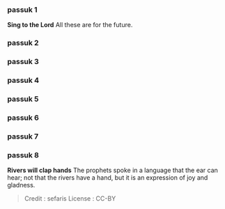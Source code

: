 
### passuk 1
<b>Sing to the Lord</b> All these are for the future.

### passuk 2

### passuk 3

### passuk 4

### passuk 5

### passuk 6

### passuk 7

### passuk 8
<b>Rivers will clap hands</b> The prophets spoke in a language that the ear can hear; not that the rivers have a hand, but it is an expression of joy and gladness.

>Credit : sefaris
>License : CC-BY